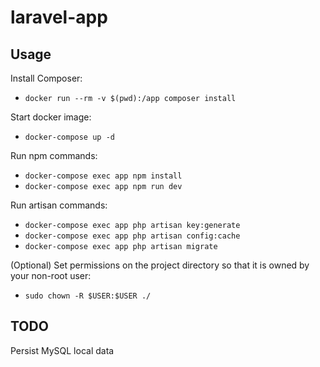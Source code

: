 # laravel-app

## Usage

Install Composer:
- `docker run --rm -v $(pwd):/app composer install`

Start docker image:
- `docker-compose up -d`

Run npm commands:
- `docker-compose exec app npm install`
- `docker-compose exec app npm run dev`

Run artisan commands:
- `docker-compose exec app php artisan key:generate`
- `docker-compose exec app php artisan config:cache`
- `docker-compose exec app php artisan migrate`

(Optional) Set permissions on the project directory so that it is owned by your non-root user:
- `sudo chown -R $USER:$USER ./`

## TODO
Persist MySQL local data
